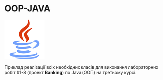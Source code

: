 # OOP-JAVA

![](java-icon.png)

Приклад реалізації всіх необхідних класів для виконання лабораторних робіт #1-8 (проект **Banking**) по Java (ООП) на третьому курсі.
